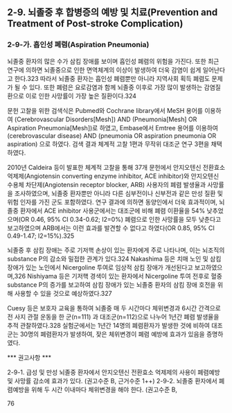 ## 2-9. 뇌졸중 후 합병증의 예방 및 치료(Prevention and Treatment of Post-stroke Complication)

### 2-9-가. 흡인성 폐렴(Aspiration Pneumonia)

뇌졸중 환자의 많은 수가 삼킴 장애를 보이며 흡인성 폐렴의 위험을 가진다. 또한 최근 연구에 의하면 뇌졸중으로 인한 면역체계의 이상이 발생하여 더욱 감염이 쉽게 일어난다고 한다.323 따라서 뇌졸중 환자는 흡인성 폐렴뿐만 아니라 지역사회 획득 폐렴도 문제가 될 수 있다. 또한 폐렴은 요로감염과 함께 뇌졸중 이후로 가장 많이 발생하는 감염질환으로 이로 인한 사망률이 가장 높은 질환이다.324

문헌 고찰을 위한 검색식은 Pubmed와 Cochrane library에서 MeSH 용어를 이용하여 (Cerebrovascular Disorders[Mesh]) AND (Pneumonia[Mesh] OR Aspiration Pneumonia[Mesh])로 하였고, Embase에서 Emtree 용어를 이용하여 (cerebrovascular disease) AND (pneumonia OR aspiration pneumonia OR aspiration) 으로 하였다. 검색 결과 체계적 고찰 1편과 무작위 대조군 연구 3편을 채택하였다.

2010년 Caldeira 등이 발표한 체계적 고찰을 통해 37개 문헌에서 안지오텐신 전환효소 억제제(Angiotensin converting enzyme inhibitor, ACE inhibitor)와 안지오텐신 수용체 차단제(Angiotensin receptor blocker, ARB) 사용자의 폐렴 발생율과 사망률을 조사하였으며, 뇌졸중 환자뿐만 아니라 다른 심부전이나 신부전과 같은 만성 질환 및 위험 인자를 가진 군도 포함하였다. 연구 결과에 의하면 동양인에서 더욱 효과적이며, 뇌졸중 환자에서 ACE inhibitor 사용군에서는 대조군에 비해 폐렴 이환율을 54% 낮추었으며(OR 0.46, 95% CI 0.34-0.62; I2=0%) 폐렴으로 인한 사망률을 모두 낮춘다고 보고하였으며 ARB에서는 이런 효과를 발견할 수 없다고 하였다(OR 0.85, 95% CI 0.49-1.47; I2=15%).325

뇌졸중 후 삼킴 장애는 주로 기저핵 손상이 있는 환자에게 주로 나타나며, 이는 뇌조직의 substance P의 감소와 밀접한 관계가 있다.324 Nakashima 등은 치매 노인 및 삼킴 장애가 있는 노인에서 Nicergoline 투여로 임상적 삼킴 장애가 개선된다고 보고하였으며,326 Nishiyama 등은 기저핵 경색이 있는 환자에서 Nicergoline 투여 전후로 혈중 substance P의 증가를 보고하여 삼킴 장애가 있는 뇌졸중 환자의 삼킴 장애 호전을 위해 사용할 수 있을 것으로 예상하였다.327

Cuesy 등은 보호자 교육을 통하여 뇌졸중 매 두 시간마다 체위변경과 6시간 간격으로 전 사지 관절 운동을 한 군(n=111) 과 대조군(n=112)으로 나누어 1년간 폐렴 발생율을 추적 관찰하였다.328 실험군에서는 1년간 14명의 폐렴환자가 발생한 것에 비하여 대조군는 30명의 폐렴환자가 발생하여, 잦은 체위변경이 폐렴 예방에 효과가 있음을 증명하였다.

*** 권고사항 ***

2-9-1. 급성 및 만성 뇌졸중 환자에서 안지오텐신 전환효소 억제제의 사용이 폐렴예방 및 사망률 감소에 효과가 있다. (권고수준 B, 근거수준 1++)
2-9-2. 뇌졸중 환자에서 폐렴예방을 위해 두 시간 이내마다 체위변경을 해야 한다. (권고수준 B,

<PAGE>76